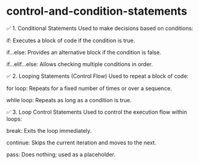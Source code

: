 # control-and-condition-statements
✅ 1. Conditional Statements
Used to make decisions based on conditions:

if: Executes a block of code if the condition is true.

if...else: Provides an alternative block if the condition is false.

if...elif...else: Allows checking multiple conditions in order.

✅ 2. Looping Statements (Control Flow)
Used to repeat a block of code:

for loop: Repeats for a fixed number of times or over a sequence.

while loop: Repeats as long as a condition is true.

✅ 3. Loop Control Statements
Used to control the execution flow within loops:

break: Exits the loop immediately.

continue: Skips the current iteration and moves to the next.

pass: Does nothing; used as a placeholder.


